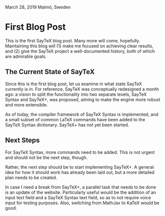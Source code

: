 March 28, 2019
Malmö, Sweden

# First Blog Post

This is the first SayTeX blog post. Many more will come, hopefully. Maintaining this blog will (1) make me focused on achieving clear results, and (2) give the SayTeX project a well-documented history, both of which are admirable goals.

## The Current State of SayTeX

Since this is the first blog post, let us examine in what state SayTeX currently is in. For reference, SayTeX was conceptually redesigned a month ago: a vision to split the functionality into two separate levels, SayTeX Syntax and SayTeX+, was proposed, aiming to make the engine more robust and more extensible.

As of today, the compiler framework of SayTeX Syntax is implemented, and a small subset of common LaTeX commands have been added to the SayTeX Syntax dictionary. SayTeX+ has not yet been started.

## Next Steps

For SayTeX Syntax, more commands need to be added. This is not urgent and should not be the next step, though.

Rather, the next step should be to start implementing SayTeX+. A general idea for how it should work has already been laid out, but a more detailed plan needs to be created.

In case I need a break from SayTeX+, a parallel task that needs to be done is an update of the website. Particularly useful would be the addition of an input text field and a SayTeX Syntax text field, so as to not require voice input for testing purposes. Also, switching from MathJax to KaTeX would be good.